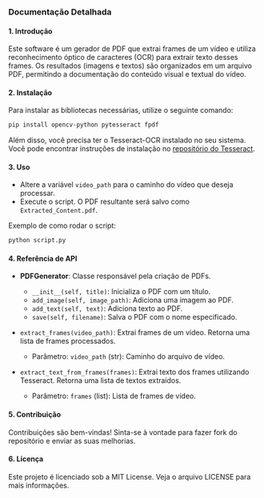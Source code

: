 
### Documentação Detalhada

#### 1. Introdução
Este software é um gerador de PDF que extrai frames de um vídeo e utiliza reconhecimento óptico de caracteres (OCR) para extrair texto desses frames. Os resultados (imagens e textos) são organizados em um arquivo PDF, permitindo a documentação do conteúdo visual e textual do vídeo.

#### 2. Instalação
Para instalar as bibliotecas necessárias, utilize o seguinte comando:
```bash
pip install opencv-python pytesseract fpdf
```
Além disso, você precisa ter o Tesseract-OCR instalado no seu sistema. Você pode encontrar instruções de instalação no [repositório do Tesseract](https://github.com/tesseract-ocr/tesseract).

#### 3. Uso
- Altere a variável `video_path` para o caminho do vídeo que deseja processar.
- Execute o script. O PDF resultante será salvo como `Extracted_Content.pdf`.

Exemplo de como rodar o script:
```bash
python script.py
```

#### 4. Referência de API
- **PDFGenerator**: Classe responsável pela criação de PDFs.
  - `__init__(self, title)`: Inicializa o PDF com um título.
  - `add_image(self, image_path)`: Adiciona uma imagem ao PDF.
  - `add_text(self, text)`: Adiciona texto ao PDF.
  - `save(self, filename)`: Salva o PDF com o nome especificado.

- `extract_frames(video_path)`: Extrai frames de um vídeo. Retorna uma lista de frames processados.
  - Parâmetro: `video_path` (str): Caminho do arquivo de vídeo.

- `extract_text_from_frames(frames)`: Extrai texto dos frames utilizando Tesseract. Retorna uma lista de textos extraídos.
  - Parâmetro: `frames` (list): Lista de frames de vídeo.

#### 5. Contribuição
Contribuições são bem-vindas! Sinta-se à vontade para fazer fork do repositório e enviar as suas melhorias.

#### 6. Licença
Este projeto é licenciado sob a MIT License. Veja o arquivo LICENSE para mais informações.